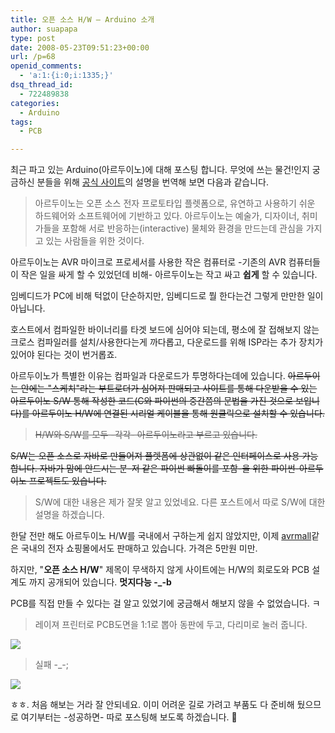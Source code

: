 ```yaml
---
title: 오픈 소스 H/W – Arduino 소개
author: suapapa
type: post
date: 2008-05-23T09:51:23+00:00
url: /p=68
openid_comments:
  - 'a:1:{i:0;i:1335;}'
dsq_thread_id:
  - 722489838
categories:
  - Arduino
tags:
  - PCB

---
```

최근 파고 있는 Arduino(아르두이노)에 대해 포스팅 합니다. 무엇에 쓰는 물건!인지 궁금하신 분들을 위해 [공식 사이트][1]의 설명을 번역해 보면 다음과 같습니다.

> 아르두이노는 오픈 소스 전자 프로토타입 플렛폼으로, 유연하고 사용하기 쉬운 하드웨어와 소프트웨어에 기반하고 있다. 아르두이노는 예술가, 디자이너, 취미가들을 포함해 서로 반응하는(interactive) 물체와 환경을 만드는데 관심을 가지고 있는 사람들을 위한 것이다.

아르두이노는 AVR 마이크로&nbsp;프로세서를 사용한 작은 컴퓨터로 -기존의 AVR 컴퓨터들이 작은 일을 싸게 할 수 있었던데 비해- 아르두이노는 작고 싸고 **쉽게** 할 수 있습니다.



임베디드가 PC에 비해 턱없이 단순하지만, 임베디드로 뭘 한다는건 그렇게&nbsp;만만한 일이 아닙니다.

호스트에서 컴파일한 바이너리를 타겟 보드에 심어야 되는데, 평소에 잘&nbsp;접해보지&nbsp;않는 크로스 컴파일러를 설치/사용한다는게 까다롭고, 다운로드를 위해 ISP라는 추가 장치가 있어야 된다는 것이 번거롭죠.

아르두이노가 특별한 이유는&nbsp;컴파일과 다운로드가 투명하다는데에 있습니다. <strike>아르두이는 안에는 "스케치"라는 부트로더가 심어져 판매되고 사이트를 통해 다운받을 수 있는 아르두이노 S/W 통해 작성한 코드(C와 파이썬의 중간쯤의 문법을 가진 것으로 보입니다)를 아르두이노 H/W에 연결된 시리얼 케이블을 통해&nbsp;원클릭으로 설치할 수 있습니다.</strike>

> <strike>H/W와 S/W를 모두 -각각- 아르두이노라고 부르고 있습니다.</strike>

<strike>S/W는 오픈 소스로 자바로 만들어져 플렛폼에 상관없이 같은 인터페이스로 사용 가능합니다.&nbsp;자바가 맘에 안드시는 분-저 같은 파이썬 빠돌이를 포함-을 위한&nbsp;파이썬-아르두이노 프로젝트도 있습니다.</strike>

> S/W에 대한 내용은 제가 잘못 알고 있었네요. 다른 포스트에서&nbsp;따로 S/W에 대한 설명을 하겠습니다.

한달 전만 해도 아르두이노 H/W를 국내에서 구하는게 쉽지 않았지만, 이제 [avrmall][2]같은 국내의 전자 쇼핑몰에서도 판매하고 있습니다. 가격은 5만원 미만.

하지만, "**오픈 소스 H/W**" 제목이 무색하지 않게 사이트에는&nbsp;H/W의 회로도와 PCB 설계도 까지 공개되어 있습니다. **멋지다능 -_-b**

PCB를 직접 만들 수 있다는 걸 알고 있었기에 궁금해서 해보지 않을 수 없었습니다. ㅋ

> 레이져 프린터로 PCB도면을 1:1로 뽑아 동판에 두고, 다리미로 눌러 줍니다.

![](https://asset.homin.dev/blog/2008/05/imgp0004.jpg)

> 실패 -_-;

![](https://asset.homin.dev/blog/2008/05/imgp0008.jpg)

ㅎㅎ. 처음 해보는 거라 잘 안되네요. 이미 어려운 길로 가려고 부품도 다 준비해 뒀으므로 여기부터는 -성공하면- 따로 포스팅해 보도록 하겠습니다. 🙂

 [1]: http://arduino.cc
 [2]: http://www.avrmall.com/